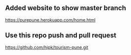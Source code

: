 ## Added website to show master branch
https://purepune.herokuapp.com/home.html

## Use this repo push and pull request
https://github.com/hipk/tourism-pune.git

